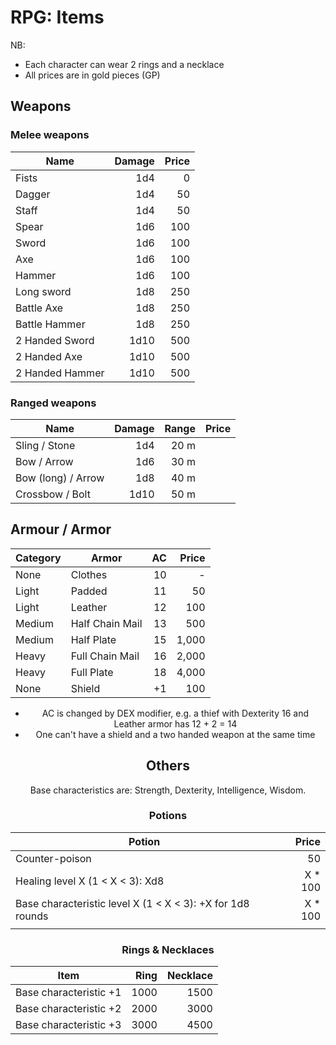 <!-- SPDX-Copyright-Text: © 2023 CHiPs44 <chips44@gmail.com> -->
<!-- SPDX-License-Identifier: CC-BY-SA-4.0 -->

# RPG: Items

NB:

- Each character can wear 2 rings and a necklace
- All prices are in gold pieces (GP)

## Weapons

### Melee weapons

<center>

| Name            | Damage | Price |
| --------------- | -----: | ----: |
| Fists           |    1d4 |     0 |
| Dagger          |    1d4 |    50 |
| Staff           |    1d4 |    50 |
| Spear           |    1d6 |   100 |
| Sword           |    1d6 |   100 |
| Axe             |    1d6 |   100 |
| Hammer          |    1d6 |   100 |
| Long sword      |    1d8 |   250 |
| Battle Axe      |    1d8 |   250 |
| Battle Hammer   |    1d8 |   250 |
| 2 Handed Sword  |   1d10 |   500 |
| 2 Handed Axe    |   1d10 |   500 |
| 2 Handed Hammer |   1d10 |   500 |

</center>

### Ranged weapons

<center>

| Name               | Damage | Range | Price |
| ------------------ | -----: | ----: | ----: |
| Sling / Stone      |    1d4 |  20 m |       |
| Bow / Arrow        |    1d6 |  30 m |       |
| Bow (long) / Arrow |    1d8 |  40 m |       |
| Crossbow / Bolt    |   1d10 |  50 m |       |

</center>

## Armour / Armor

<center>

| Category | Armor           |   AC | Price |
| -------- | --------------- | ---: | ----: |
| None     | Clothes         |   10 |     - |
| Light    | Padded          |   11 |    50 |
| Light    | Leather         |   12 |   100 |
| Medium   | Half Chain Mail |   13 |   500 |
| Medium   | Half Plate      |   15 | 1,000 |
| Heavy    | Full Chain Mail |   16 | 2,000 |
| Heavy    | Full Plate      |   18 | 4,000 |
| None     | Shield          |   +1 |   100 |

<center>

- AC is changed by DEX modifier, e.g. a thief with Dexterity 16 and Leather armor has 12 + 2 = 14
- One can't have a shield and a two handed weapon at the same time

## Others

Base characteristics are: Strength, Dexterity, Intelligence, Wisdom.

### Potions

<center>

| Potion                                                     |    Price |
| ---------------------------------------------------------- | -------: |
| Counter-poison                                             |       50 |
| Healing level X (1 < X < 3): Xd8                           | X  * 100 |
| Base characteristic level X (1 < X < 3): +X for 1d8 rounds | X  * 100 |
|                                                            |          |

</center>

### Rings & Necklaces

<center>

| Item                   | Ring | Necklace |
| ---------------------- | ---: | -------: |
| Base characteristic +1 | 1000 |     1500 |
| Base characteristic +2 | 2000 |     3000 |
| Base characteristic +3 | 3000 |     4500 |

</center>
